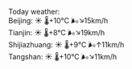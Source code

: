 Today weather:  
Beijing: ☀️   🌡️+10°C 🌬️↘15km/h  
Tianjin: ☀️   🌡️+8°C 🌬️↘19km/h  
Shijiazhuang: ☀️   🌡️+9°C 🌬️↑11km/h  
Tangshan: ☀️   🌡️+10°C 🌬️↘11km/h  
